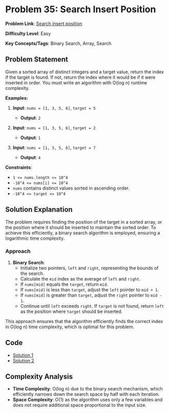 # Problem 35: Search Insert Position

**Problem Link**: [Search insert position](https://leetcode.com/problems/search-insert-position/description/)

**Difficulty Level**: Easy

**Key Concepts/Tags**: Binary Search, Array, Search

## Problem Statement

Given a sorted array of distinct integers and a target value, return the index if the target is found. If not, return the index where it would be if it were inserted in order. You must write an algorithm with O(log n) runtime complexity.

**Examples:**
1. **Input**: `nums = [1, 3, 5, 6]`, `target = 5`
   - **Output**: `2`
   
2. **Input**: `nums = [1, 3, 5, 6]`, `target = 2`
   - **Output**: `1`
   
3. **Input**: `nums = [1, 3, 5, 6]`, `target = 7`
   - **Output**: `4`

**Constraints**:
- `1 <= nums.length <= 10^4`
- `-10^4 <= nums[i] <= 10^4`
- `nums` contains distinct values sorted in ascending order.
- `-10^4 <= target <= 10^4`

## Solution Explanation

The problem requires finding the position of the target in a sorted array, or the position where it should be inserted to maintain the sorted order. To achieve this efficiently, a binary search algorithm is employed, ensuring a logarithmic time complexity.

### Approach
1. **Binary Search**:
    - Initialize two pointers, `left` and `right`, representing the bounds of the search.
    - Calculate the `mid` index as the average of `left` and `right`.
    - If `nums[mid]` equals the `target`, return `mid`.
    - If `nums[mid]` is less than `target`, adjust the `left` pointer to `mid + 1`.
    - If `nums[mid]` is greater than `target`, adjust the `right` pointer to `mid - 1`.
    - Continue until `left` exceeds `right`. If `target` is not found, return `left` as the position where `target` should be inserted.

This approach ensures that the algorithm efficiently finds the correct index in O(log n) time complexity, which is optimal for this problem.

## Code
- [Solution 1](./solution_1.cpp)
- [Solution 2](./solution_2.dart)

## Complexity Analysis
- **Time Complexity**: O(log n) due to the binary search mechanism, which efficiently narrows down the search space by half with each iteration.
- **Space Complexity**: O(1) as the algorithm uses only a few variables and does not require additional space proportional to the input size.